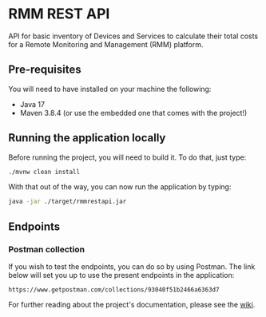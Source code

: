 # RMM REST API

API for basic inventory of Devices and Services to calculate their total costs for a Remote Monitoring and Management (RMM) platform.

## Pre-requisites

You will need to have installed on your machine the following:

- Java 17
- Maven 3.8.4 (or use the embedded one that comes with the project!)

## Running the application locally

Before running the project, you will need to build it. To do that, just type:

```bash
./mvnw clean install
```

With that out of the way, you can now run the application by typing:

```bash
java -jar ./target/rmmrestapi.jar
```

## Endpoints

### Postman collection

If you wish to test the endpoints, you can do so by using Postman. The link below will set you up to use the present endpoints in the application:

```text
https://www.getpostman.com/collections/93040f51b2466a6363d7
```

For further reading about the project's documentation, please see the [wiki](https://github.com/GledsonAfonso/rmm-rest-api/wiki).
